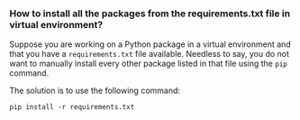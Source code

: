 ### How to install all the packages from the requirements.txt file in virtual environment?

Suppose you are working on a Python package in a virtual environment and that you have a ```requirements.txt``` file available. Needless to say, you do not want to manually install every other package listed in that file using the ```pip``` command. 

The solution is to use the following command:

``` pip install -r requirements.txt ```
